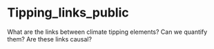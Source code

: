 # Tipping_links_public
What are the links between climate tipping elements? Can we quantify them? Are these links causal?
